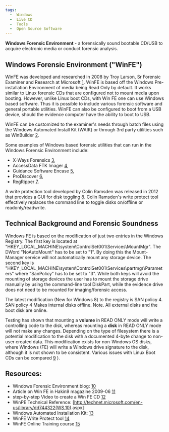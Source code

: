 ```yaml
---
tags:
  -  Windows
  -  Live CD
  -  Tools
  -  Open Source Software
---
```


**Windows Forensic Environment** - a forensically sound bootable CD/USB
to acquire electronic media or conduct forensic analysis.

## Windows Forensic Environment ("WinFE")

WinFE was developed and researched in 2008 by Troy Larson, Sr Forensic
Examiner and Research at Microsoft
[1](http://www.twine.com/item/113421dk0-g99/windows-fe). WinFE is based
off the Windows Pre-installation Environment of media being Read Only by
default. It works similar to Linux forensic CDs that are configured not
to mount media upon booting. However, unlike Linux boot CDs, with Win FE
one can use Windows based software. Thus it is possible to include
various forensic software and general portable utilities. WinFE can also
be configured to boot from a USB device, should the evidence computer
have the ability to boot to USB.

WinFE can be customized to the examiner's needs through batch files
using the Windows Automated Install Kit (WAIK) or through 3rd party
utilities such as WinBuilder [2](http://reboot.pro).

Some examples of Windows based forensic utilities that can run in the
Windows Forensic Environment include:

- X-Ways Forensics [3](http://www.x-ways.net),
- AccessData FTK Imager [4](http://www.accessdata.com),
- Guidance Software Encase [5](http://www.guidancesoftware.com),
- ProDiscover [6](http://www.techpathways.net),
- RegRipper [7](http://www.RegRipper.wordpress.com).

A write protection tool developed by Colin Ramsden was released in 2012
that provides a GUI for disk toggling [8](http://www.ramsdens.org.uk/).
Colin Ramsden's write protect tool effectively replaces the command line
to toggle disks on/offline or readonly/readwrite.

## Technical Background and Forensic Soundness

Windows FE is based on the modification of just two entries in the
Windows Registry. The first key is located at
"HKEY_LOCAL_MACHINE\system\ControlSet001\Services\MountMgr". The DWord
"NoAutoMount" has to be set to "1". By doing this the Mount-Manager
service will not automatically mount any storage device. The second key
is "HKEY_LOCAL_MACHINE\system\ControlSet001\Services\partmgr\Parameters"
where "SanPolicy" has to be set to "3". While both keys will avoid the
mounting of storage devices the user has to mount the storage drive
manually by using the command-line tool DiskPart, while the evidence
drive does not need to be mounted for imaging/forensic access.

The latest modification (New for Windows 8) to the registry is SAN
policy 4. SAN policy 4 Makes internal disks offline. Note. All external
disks and the boot disk are online.

Testing has shown that mounting a **volume** in READ ONLY mode will
write a controlling code to the disk, whereas mounting a **disk** in
READ ONLY mode will not make any changes. Depending on the type of
filesystem there is a potential modification to the disk with a
documented 4-byte change to non-user created data. This modification
exists for non-Windows OS disks, where Windows (FE) will write a Windows
drive signature to the disk, although it is not shown to be consistent.
Various issues with Linux Boot CDs can be compared
[9](http://www.forensicswiki.org/wiki/Forensic_Linux_Live_CD_issues) ).

## Resources:

- Windows Forensic Environment blog:
  [10](http://www.winfe.wordpress.com)
- Article on Win FE in Hakin9 magazine 2009-06 [11](http://hakin9.org)
- step-by-step Video to create a Win FE CD
  [12](http://www.youtube.com/v/J3T5wnPiObI)
- WinPE Technical Reference:
  \[<http://technet.microsoft.com/en-us/library/dd744322(WS.10>).aspx\]
- Windows Automated Installation Kit:
  [13](http://www.microsoft.com/downloads/details.aspx?familyid=696DD665-9F76-4177-A811-39C26D3B3B34&displaylang=en)
- WinFE Write Protect tool [14](http://www.ramsdens.org.uk/)
- WinFE Online Training course
  [15](http://courses.dfironlinetraining.com/windows-forensic-environment)